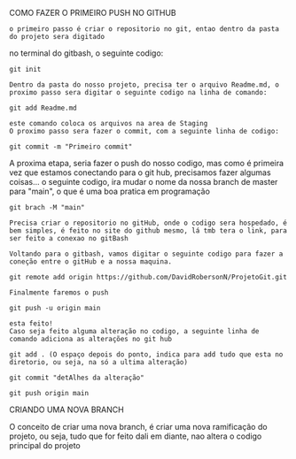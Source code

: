 COMO FAZER O PRIMEIRO PUSH NO GITHUB

    o primeiro passo é criar o repositorio no git, entao dentro da pasta do projeto sera digitado
no terminal do gitbash, o seguinte codigo:

    git init

    Dentro da pasta do nosso projeto, precisa ter o arquivo Readme.md, o proximo passo sera digitar o seguinte codigo na linha de comando:

    git add Readme.md

    este comando coloca os arquivos na area de Staging
    O proximo passo sera fazer o commit, com a seguinte linha de codigo:

    git commit -m "Primeiro commit"

A proxima etapa, seria fazer o push do nosso codigo, mas como é primeira vez que estamos conectando para o git hub, precisamos fazer algumas coisas...
    o seguinte codigo, ira mudar o nome da nossa branch de master para "main", o que é uma boa pratica em programação

    git brach -M "main"

    Precisa criar o repositorio no gitHub, onde o codigo sera hospedado, é bem simples, é feito no site do github mesmo, lá tmb tera o link, para ser feito a conexao no gitBash
    
    Voltando para o gitbash, vamos digitar o seguinte codigo para fazer a coneção entre o gitHub e a nossa maquina.

    git remote add origin https://github.com/DavidRobersonN/ProjetoGit.git

    Finalmente faremos o push

    git push -u origin main

    esta feito!
    Caso seja feito alguma alteração no codigo, a seguinte linha de comando adiciona as alterações no git hub

    git add . (O espaço depois do ponto, indica para add tudo que esta no diretorio, ou seja, na só a ultima alteração)

    git commit "detAlhes da alteração"

    git push origin main

CRIANDO UMA NOVA BRANCH

O conceito de criar uma nova branch, é criar uma nova ramificação do projeto, ou seja, tudo que for feito dali em diante, nao altera o codigo principal do projeto